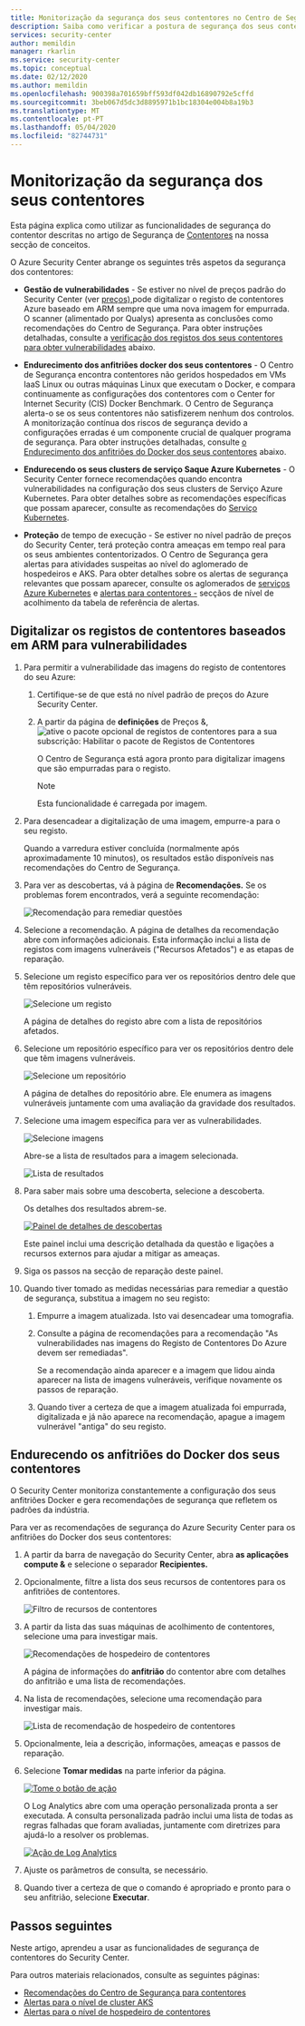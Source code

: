 ```yaml
---
title: Monitorização da segurança dos seus contentores no Centro de Segurança Azure
description: Saiba como verificar a postura de segurança dos seus contentores do Centro de Segurança Azure
services: security-center
author: memildin
manager: rkarlin
ms.service: security-center
ms.topic: conceptual
ms.date: 02/12/2020
ms.author: memildin
ms.openlocfilehash: 900398a701659bff593df042db16890792e5cffd
ms.sourcegitcommit: 3beb067d5dc3d8895971b1bc18304e004b8a19b3
ms.translationtype: MT
ms.contentlocale: pt-PT
ms.lasthandoff: 05/04/2020
ms.locfileid: "82744731"
---
```

# <a name="monitoring-the-security-of-your-containers"></a>Monitorização da segurança dos seus contentores

Esta página explica como utilizar as funcionalidades de segurança do contentor descritas no artigo de Segurança de [Contentores](container-security.md) na nossa secção de conceitos.

O Azure Security Center abrange os seguintes três aspetos da segurança dos contentores:

- **Gestão de vulnerabilidades** - Se estiver no nível de preços padrão do Security Center (ver [preços),](/azure/security-center/security-center-pricing)pode digitalizar o registo de contentores Azure baseado em ARM sempre que uma nova imagem for empurrada. O scanner (alimentado por Qualys) apresenta as conclusões como recomendações do Centro de Segurança.
    Para obter instruções detalhadas, consulte a [verificação dos registos dos seus contentores para obter vulnerabilidades](#scanning-your-arm-based-container-registries-for-vulnerabilities) abaixo.

- **Endurecimento dos anfitriões docker dos seus contentores** - O Centro de Segurança encontra contentores não geridos hospedados em VMs IaaS Linux ou outras máquinas Linux que executam o Docker, e compara continuamente as configurações dos contentores com o Center for Internet Security (CIS) Docker Benchmark. O Centro de Segurança alerta-o se os seus contentores não satisfizerem nenhum dos controlos. A monitorização contínua dos riscos de segurança devido a configurações erradas é um componente crucial de qualquer programa de segurança. 
    Para obter instruções detalhadas, consulte [o Endurecimento dos anfitriões do Docker dos seus contentores](#hardening-your-containers-docker-hosts) abaixo.

- **Endurecendo os seus clusters de serviço Saque Azure Kubernetes** - O Security Center fornece recomendações quando encontra vulnerabilidades na configuração dos seus clusters de Serviço Azure Kubernetes. Para obter detalhes sobre as recomendações específicas que possam aparecer, consulte as recomendações do [Serviço Kubernetes](recommendations-reference.md#recs-containers).

- **Proteção** de tempo de execução - Se estiver no nível padrão de preços do Security Center, terá proteção contra ameaças em tempo real para os seus ambientes contentorizados. O Centro de Segurança gera alertas para atividades suspeitas ao nível do aglomerado de hospedeiros e AKS. Para obter detalhes sobre os alertas de segurança relevantes que possam aparecer, consulte os aglomerados de [serviços Azure Kubernetes](alerts-reference.md#alerts-akscluster) e [alertas para contentores -](alerts-reference.md#alerts-containerhost) secçãos de nível de acolhimento da tabela de referência de alertas.

## <a name="scanning-your-arm-based-container-registries-for-vulnerabilities"></a>Digitalizar os registos de contentores baseados em ARM para vulnerabilidades 

1. Para permitir a vulnerabilidade das imagens do registo de contentores do seu Azure:

    1. Certifique-se de que está no nível padrão de preços do Azure Security Center.

    1. A partir da página de **definições** de Preços &, ![ative o pacote opcional de registos de contentores para a sua subscrição: Habilitar o pacote de Registos de Contentores](media/monitor-container-security/enabling-container-registries-bundle.png)

        O Centro de Segurança está agora pronto para digitalizar imagens que são empurradas para o registo. 

        >[!NOTE]
        >Esta funcionalidade é carregada por imagem.


1. Para desencadear a digitalização de uma imagem, empurre-a para o seu registo. 

    Quando a varredura estiver concluída (normalmente após aproximadamente 10 minutos), os resultados estão disponíveis nas recomendações do Centro de Segurança.
    

1. Para ver as descobertas, vá à página de **Recomendações.** Se os problemas forem encontrados, verá a seguinte recomendação:

    ![Recomendação para remediar questões ](media/monitor-container-security/acr-finding.png)


1. Selecione a recomendação. 
    A página de detalhes da recomendação abre com informações adicionais. Esta informação inclui a lista de registos com imagens vulneráveis ("Recursos Afetados") e as etapas de reparação. 

1. Selecione um registo específico para ver os repositórios dentro dele que têm repositórios vulneráveis.

    ![Selecione um registo](media/monitor-container-security/acr-finding-select-registry.png)

    A página de detalhes do registo abre com a lista de repositórios afetados.

1. Selecione um repositório específico para ver os repositórios dentro dele que têm imagens vulneráveis.

    ![Selecione um repositório](media/monitor-container-security/acr-finding-select-repository.png)

    A página de detalhes do repositório abre. Ele enumera as imagens vulneráveis juntamente com uma avaliação da gravidade dos resultados.

1. Selecione uma imagem específica para ver as vulnerabilidades.

    ![Selecione imagens](media/monitor-container-security/acr-finding-select-image.png)

    Abre-se a lista de resultados para a imagem selecionada.

    ![Lista de resultados](media/monitor-container-security/acr-findings.png)

1. Para saber mais sobre uma descoberta, selecione a descoberta. 

    Os detalhes dos resultados abrem-se.

    [![Painel de detalhes de descobertas](media/monitor-container-security/acr-finding-details-pane.png)](media/monitor-container-security/acr-finding-details-pane.png#lightbox)

    Este painel inclui uma descrição detalhada da questão e ligações a recursos externos para ajudar a mitigar as ameaças.

1. Siga os passos na secção de reparação deste painel.

1. Quando tiver tomado as medidas necessárias para remediar a questão de segurança, substitua a imagem no seu registo:

    1. Empurre a imagem atualizada. Isto vai desencadear uma tomografia. 
    
    1. Consulte a página de recomendações para a recomendação "As vulnerabilidades nas imagens do Registo de Contentores Do Azure devem ser remediadas". 
    
        Se a recomendação ainda aparecer e a imagem que lidou ainda aparecer na lista de imagens vulneráveis, verifique novamente os passos de reparação.

    1. Quando tiver a certeza de que a imagem atualizada foi empurrada, digitalizada e já não aparece na recomendação, apague a imagem vulnerável "antiga" do seu registo.


## <a name="hardening-your-containers-docker-hosts"></a>Endurecendo os anfitriões do Docker dos seus contentores

O Security Center monitoriza constantemente a configuração dos seus anfitriões Docker e gera recomendações de segurança que refletem os padrões da indústria.

Para ver as recomendações de segurança do Azure Security Center para os anfitriões do Docker dos seus contentores:

1. A partir da barra de navegação do Security Center, abra **as aplicações compute &** e selecione o separador **Recipientes.**

1. Opcionalmente, filtre a lista dos seus recursos de contentores para os anfitriões de contentores.

    ![Filtro de recursos de contentores](media/monitor-container-security/container-resources-filter.png)

1. A partir da lista das suas máquinas de acolhimento de contentores, selecione uma para investigar mais.

    ![Recomendações de hospedeiro de contentores](media/monitor-container-security/container-resources-filtered-to-hosts.png)

    A página de informações do **anfitrião** do contentor abre com detalhes do anfitrião e uma lista de recomendações.

1. Na lista de recomendações, selecione uma recomendação para investigar mais.

    ![Lista de recomendação de hospedeiro de contentores](media/monitor-container-security/container-host-rec.png)

1. Opcionalmente, leia a descrição, informações, ameaças e passos de reparação. 

1. Selecione **Tomar medidas** na parte inferior da página.

    [![Tome o botão de ação](media/monitor-container-security/host-security-take-action-button.png)](media/monitor-container-security/host-security-take-action.png#lightbox)

    O Log Analytics abre com uma operação personalizada pronta a ser executada. A consulta personalizada padrão inclui uma lista de todas as regras falhadas que foram avaliadas, juntamente com diretrizes para ajudá-lo a resolver os problemas.

    [![Ação de Log Analytics](media/monitor-container-security/log-analytics-for-action-small.png)](media/monitor-container-security/log-analytics-for-action.png#lightbox)

1. Ajuste os parâmetros de consulta, se necessário.

1. Quando tiver a certeza de que o comando é apropriado e pronto para o seu anfitrião, selecione **Executar**.



## <a name="next-steps"></a>Passos seguintes

Neste artigo, aprendeu a usar as funcionalidades de segurança de contentores do Security Center. 

Para outros materiais relacionados, consulte as seguintes páginas: 

- [Recomendações do Centro de Segurança para contentores](recommendations-reference.md#recs-containers)
- [Alertas para o nível de cluster AKS](alerts-reference.md#alerts-akscluster)
- [Alertas para o nível de hospedeiro de contentores](alerts-reference.md#alerts-containerhost)
